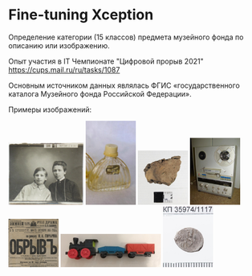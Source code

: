 # Fine-tuning Xception
Определение категории (15 классов) предмета музейного фонда по описанию или изображению.  

Опыт участия в IT Чемпионате "Цифровой прорыв 2021"  
https://cups.mail.ru/ru/tasks/1087

Основным источником данных являлась ФГИС «государственного каталога Музейного фонда Российской Федерации».

Примеры изображений:  

<img src="https://github.com/Volobueva-Yuliya/Fine_tuning_Xception/blob/main/img/1.jpg" width="150" /> <img src="https://github.com/Volobueva-Yuliya/Fine_tuning_Xception/blob/main/img/2.jpg" width="100" /> <img src="https://github.com/Volobueva-Yuliya/Fine_tuning_Xception/blob/main/img/4.jpg" width="100" /> <img src="https://github.com/Volobueva-Yuliya/Fine_tuning_Xception/blob/main/img/5.jpg" width="100" /> <img src="https://github.com/Volobueva-Yuliya/Fine_tuning_Xception/blob/main/img/6.jpg" width="100" /> <img src="https://github.com/Volobueva-Yuliya/Fine_tuning_Xception/blob/main/img/7.jpg" width="200" /> <img src="https://github.com/Volobueva-Yuliya/Fine_tuning_Xception/blob/main/img/8.jpg" width="100" />  
